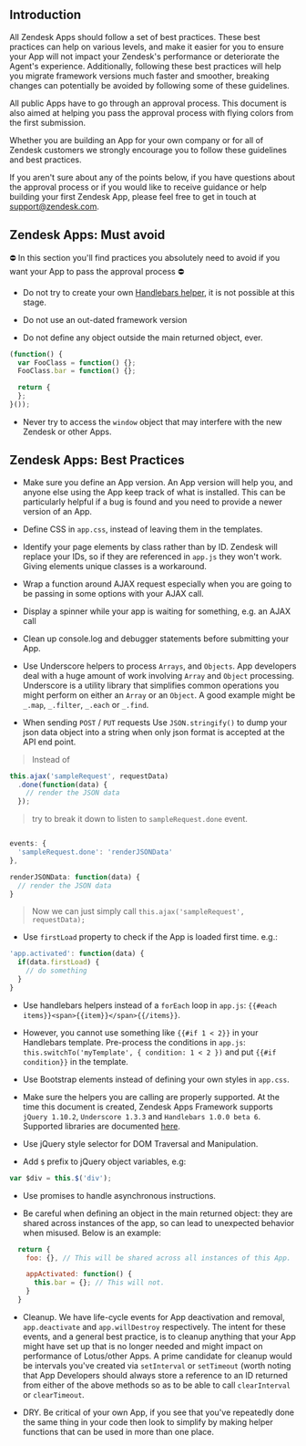 ## Introduction

All Zendesk Apps should follow a set of best practices. These best practices can help on various levels, and make it easier for you to ensure your App will not impact your Zendesk's performance or deteriorate the Agent's experience. Additionally, following these best practices will help you migrate framework versions much faster and smoother, breaking changes can potentially be avoided by following some of these guidelines.

All public Apps have to go through an approval process. This document is also aimed at helping you pass the approval process with flying colors from the first submission.

Whether you are building an App for your own company or for all of Zendesk customers we strongly encourage you to follow these guidelines and best practices.

If you aren't sure about any of the points below, if you have questions about the approval process or if you would like to receive guidance or help building your first Zendesk App, please feel free to get in touch at support@zendesk.com.

## Zendesk Apps: Must avoid

:no_entry: In this section you'll find practices you absolutely need to avoid if you want your App to pass the approval process :no_entry:

* Do not try to create your own [Handlebars helper](http://handlebarsjs.com/), it is not possible at this stage.

* Do not use an out-dated framework version

* Do not define any object outside the main returned object, ever.

```js
(function() {
  var FooClass = function() {};
  FooClass.bar = function() {};

  return {
  };
}());
```

* Never try to access the `window` object that may interfere with the new Zendesk or other Apps.

## Zendesk Apps: Best Practices

* Make sure you define an App version. An App version will help you, and anyone else using the App keep track of what is installed. This can be particularly helpful if a bug is found and you need to provide a newer version of an App.

* Define CSS in `app.css`, instead of leaving them in the templates.

* Identify your page elements by class rather than by ID. Zendesk will replace your IDs, so if they are referenced in `app.js` they won't work. Giving elements unique classes is a workaround.

* Wrap a function around AJAX request especially when you are going to be passing in some options with your AJAX call.

* Display a spinner while your app is waiting for something, e.g. an AJAX call

* Clean up console.log and debugger statements before submitting your App.

* Use Underscore helpers to process `Arrays`, and `Objects`. App developers deal with a huge amount of work involving `Array` and `Object` processing. Underscore is a utility library that simplifies common operations you might perform on either an `Array` or an `Object`. A good example might be `_.map`, `_.filter`, `_.each` or `_.find`.

* When sending `POST` / `PUT` requests Use `JSON.stringify()` to dump your json data object into a string when only json format is accepted at the API end point.

> Instead of

```js
this.ajax('sampleRequest', requestData)
  .done(function(data) {
    // render the JSON data
  });
```
> try to break it down to listen to `sampleRequest.done` event.

```js

events: {
  'sampleRequest.done': 'renderJSONData'
},

renderJSONData: function(data) {
  // render the JSON data
}
```

> Now we can just simply call `this.ajax('sampleRequest', requestData);`

* Use `firstLoad` property to check if the App is loaded first time. e.g.:

```js
'app.activated': function(data) {
  if(data.firstLoad) {
    // do something
  }
}
```

* Use handlebars helpers instead of a `forEach` loop in `app.js`: `{{#each items}}<span>{{item}}</span>{{/items}}`.

* However, you cannot use something like `{{#if 1 < 2}}` in your Handlebars template. Pre-process the conditions in `app.js`: `this.switchTo('myTemplate', { condition: 1 < 2 })` and put `{{#if condition}}` in the template.

* Use Bootstrap elements instead of defining your own styles in `app.css`.

* Make sure the helpers you are calling are properly supported. At the time this document is created, Zendesk Apps Framework supports `jQuery 1.10.2`, `Underscore 1.3.3` and `Handlebars 1.0.0 beta 6`. Supported libraries are documented [here](http://developer.zendesk.com/documentation/apps/reference/supported_libraries.html).

* Use jQuery style selector for DOM Traversal and Manipulation.

* Add `$` prefix to jQuery object variables, e.g:

```js
var $div = this.$('div');
```

* Use promises to handle asynchronous instructions.

* Be careful when defining an object in the main returned object: they are shared across instances of the app, so can lead to unexpected behavior when misused. Below is an example:

```js
  return {
    foo: {}, // This will be shared across all instances of this App.

    appActivated: function() {
      this.bar = {}; // This will not.
    }
  }
```

* Cleanup. We have life-cycle events for App deactivation and removal, `app.deactivate` and `app.willDestroy` respectively.  The intent for these events, and a general best practice, is to cleanup anything that your App might have set up that is no longer needed and might impact on performance of Lotus/other Apps.  A prime candidate for cleanup would be intervals you've created via `setInterval` or `setTimeout` (worth noting that App Developers should always store a reference to an ID returned from either of the above methods so as to be able to call `clearInterval` or `clearTimeout`.

* DRY. Be critical of your own App, if you see that you've repeatedly done the same thing in your code then look to simplify by making helper functions that can be used in more than one place.
